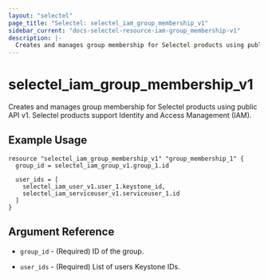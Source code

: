 ```yaml
---
layout: "selectel"
page_title: "Selectel: selectel_iam_group_membership_v1"
sidebar_current: "docs-selectel-resource-iam-group_membership-v1"
description: |-
  Creates and manages group membership for Selectel products using public API v1.
---
```


# selectel\_iam\_group_membership\_v1

Creates and manages group membership for Selectel products using public API v1.
Selectel products support Identity and Access Management (IAM).

## Example Usage

```hcl
resource "selectel_iam_group_membership_v1" "group_membership_1" {
  group_id = selectel_iam_group_v1.group_1.id
  
  user_ids = [
    selectel_iam_user_v1.user_1.keystone_id,
    selectel_iam_serviceuser_v1.serviceuser_1.id
  ]
}
```

## Argument Reference

* `group_id` - (Required) ID of the group.

* `user_ids` - (Required) List of users Keystone IDs.
